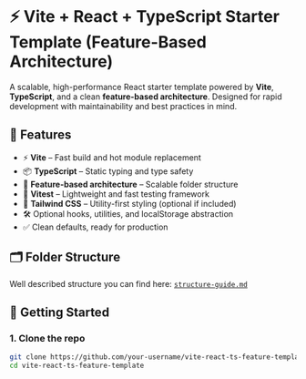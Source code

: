 # ⚡ Vite + React + TypeScript Starter Template (Feature-Based Architecture)

A scalable, high-performance React starter template powered by **Vite**, **TypeScript**, and a clean **feature-based architecture**. Designed for rapid development with maintainability and best practices in mind.

## 🔧 Features

- ⚡ **Vite** – Fast build and hot module replacement
- 📦 **TypeScript** – Static typing and type safety
- 🧱 **Feature-based architecture** – Scalable folder structure
- 🧪 **Vitest** – Lightweight and fast testing framework
- 🎨 **Tailwind CSS** – Utility-first styling (optional if included)
- 🛠️ Optional hooks, utilities, and localStorage abstraction
- ✅ Clean defaults, ready for production

## 🗂️ Folder Structure

Well described structure you can find here: [`structure-guide.md`](structure-guide.md)

## 🚀 Getting Started

### 1. Clone the repo

```bash
git clone https://github.com/your-username/vite-react-ts-feature-template.git
cd vite-react-ts-feature-template
```
